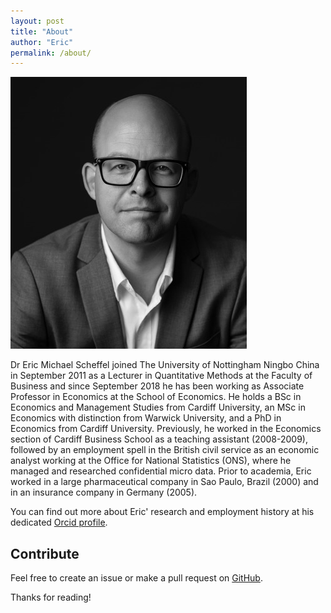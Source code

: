 ```yaml
---
layout: post
title: "About"
author: "Eric"
permalink: /about/
---
```


![Sicherung vorbereiten](/assets/erics.jpg)

Dr Eric Michael Scheffel joined The University of Nottingham Ningbo China in September 2011 as a Lecturer in Quantitative Methods at the Faculty of Business and since September 2018 he has been working as Associate Professor in Economics at the School of Economics. He holds a BSc in Economics and Management Studies from Cardiff University, an MSc in Economics with distinction from Warwick University, and a PhD in Economics from Cardiff University. Previously, he worked in the Economics section of Cardiff Business School as a teaching assistant (2008-2009), followed by an employment spell in the British civil service as an economic analyst working at the Office for National Statistics (ONS), where he managed and researched confidential micro data. Prior to academia, Eric worked in a large pharmaceutical company in Sao Paulo, Brazil (2000) and in an insurance company in Germany (2005).

You can find out more about Eric' research and employment history at his dedicated [Orcid profile](https://orcid.org/0000-0001-6005-6661).

## Contribute
Feel free to create an issue or make a pull request on [GitHub](https://github.com/chesterhow/tale).

Thanks for reading!
